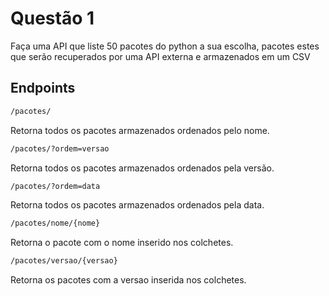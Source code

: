 # Questão 1

Faça uma API que liste 50 pacotes do python a sua escolha, pacotes 
estes que serão recuperados por uma API externa e armazenados em um CSV

## Endpoints

```bash
/pacotes/
```
Retorna todos os pacotes armazenados ordenados pelo nome.

```bash
/pacotes/?ordem=versao
```

Retorna todos os pacotes armazenados ordenados pela versão.

```bash
/pacotes/?ordem=data
```

Retorna todos os pacotes armazenados ordenados pela data.

```bash
/pacotes/nome/{nome}
```

Retorna o pacote com o nome inserido nos colchetes.

```bash
/pacotes/versao/{versao}
```

Retorna os pacotes com a versao inserida nos colchetes.